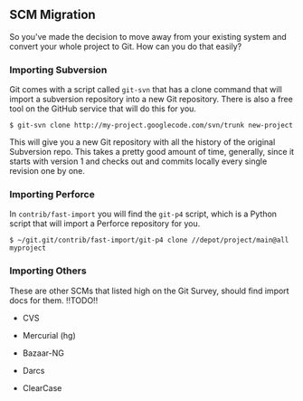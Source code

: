 ## SCM Migration ##

So you've made the decision to move away from your existing system
and convert your whole project to Git.  How can you do that easily?

### Importing Subversion ###

Git comes with a script called `git-svn` that has a clone command that
will import a subversion repository into a new Git repository.  There
is also a free tool on the GitHub service that will do this for you.
	
	$ git-svn clone http://my-project.googlecode.com/svn/trunk new-project

This will give you a new Git repository with all the history of the
original Subversion repo.  This takes a pretty good amount of time, generally,
since it starts with version 1 and checks out and commits locally every
single revision one by one.

### Importing Perforce ###

In `contrib/fast-import` you will find the `git-p4` script, which is a 
Python script that will import a Perforce repository for you.

	$ ~/git.git/contrib/fast-import/git-p4 clone //depot/project/main@all myproject
	

### Importing Others ###

These are other SCMs that listed high on the Git Survey, should find import
docs for them.  !!TODO!!

* CVS
* Mercurial (hg)

* Bazaar-NG
* Darcs
* ClearCase
	
